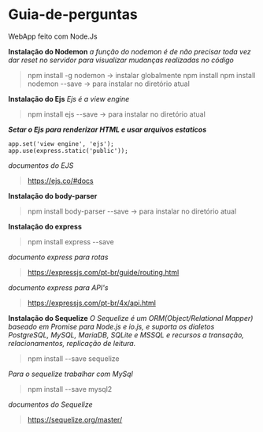 # Guia-de-perguntas
WebApp feito com Node.Js

**Instalação do Nodemon**
*a função do nodemon é de não precisar toda vez dar reset no servidor para visualizar mudanças realizadas no código*
> npm install -g nodemon -> instalar globalmente npm install 
> npm install nodemon --save -> para instalar no diretório atual

**Instalação do Ejs**
*Ejs é a view engine*
> npm install ejs --save -> para instalar no diretório atual

***Setar o Ejs para renderizar HTML e usar arquivos estaticos***
```
app.set('view engine', 'ejs');
app.use(express.static('public'));
```
*documentos do EJS*
> https://ejs.co/#docs

**Instalação do body-parser**
> npm install body-parser --save -> para instalar no diretório atual

**Instalação do express**
> npm install express --save

*documento express para rotas*
> https://expressjs.com/pt-br/guide/routing.html

*documento express para API's*
>https://expressjs.com/pt-br/4x/api.html

**Instalação do Sequelize**
*O Sequelize é um ORM(Object/Relational Mapper) baseado em Promise para Node.js e io.js, e suporta os dialetos PostgreSQL, MySQL, MariaDB, SQLite e MSSQL e recursos a transação, relacionamentos, replicação de leitura.*
> npm install --save sequelize

*Para o sequelize trabalhar com MySql*
> npm install --save mysql2

*documentos do Sequelize*
> https://sequelize.org/master/